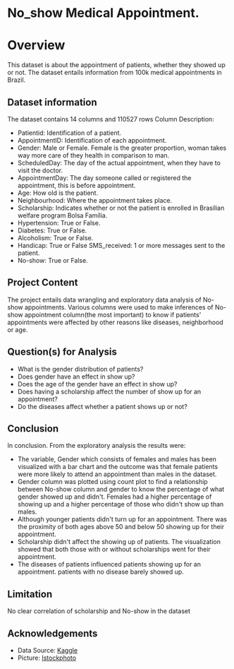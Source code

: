 # No_show Medical Appointment. 
# Overview

This dataset is about the appointment of patients, whether they showed up or not. The dataset entails information from 100k medical appointments in Brazil. 

## Dataset information
The dataset contains 14 columns and 110527 rows
Column Description:
* Patientid: Identification of a patient. 
* AppointmentID: Identification of each appointment. 
* Gender: Male or Female. Female is the greater proportion, woman takes way more care of they health in comparison to man. 
* ScheduledDay: The day of the actual appointment, when they have to visit the doctor.
* AppointmentDay: The day someone called or registered the appointment, this is before appointment. 
* Age: How old is the patient. 
* Neighbourhood: Where the appointment takes place. 
* Scholarship: Indicates whether or not the patient is enrolled in Brasilian welfare program Bolsa Família. 
* Hypertension: True or False. 
* Diabetes: True or False. 
* Alcoholism: True or False. 
* Handicap: True or False SMS_received: 1 or more messages sent to the patient. 
* No-show: True or False.

## Project Content
The project entails data wrangling and exploratory data analysis of No-show appointments. Various columns were used to make inferences of No-show appointment column(the most important) to know if patients' appointments were affected by other reasons like diseases, neighborhood or age.

## Question(s) for Analysis
* What is the gender distribution of patients?
* Does gender have an effect in show up? 
* Does the age of the gender have an effect in show up?
* Does having a scholarship affect the number of show up for an appointment? 
* Do the diseases affect whether a patient shows up or not?

## Conclusion
In conclusion. From the exploratory analysis the results were: 
* The variable, Gender which consists of females and males has been visualized with a bar chart and the outcome was that female patients were more likely to attend an appointment than males in the dataset. 
* Gender column was plotted using count plot to find a relationship between No-show column and gender to know the percentage of what gender showed up and didn't. Females had a higher percentage of showing up and a higher percentage of those who didn't show up than males. 
* Although younger patients didn't turn up for an appointment. There was the proximity of both ages above 50 and below 50 showing up for their appointment. 
* Scholarship didn't affect the showing up of patients. The visualization showed that both those with or without scholarships went for their appointment. 
* The diseases of patients influenced patients showing up for an appointment. patients with no disease barely showed up.

## Limitation
No clear correlation of scholarship and No-show in the dataset



## Acknowledgements

 - Data Source: [Kaggle](https://www.kaggle.com/datasets/joniarroba/noshowappointments/code)
 - Picture: [Istockphoto](https://media.istockphoto.com/photos/doctor-or-physician-writing-diagnosis-and-giving-a-medical-to-male-picture-id1190794708?k=20&m=1190794708&s=612x612&w=0&h=5LPA6yeThxkKO_05LqYfAK-8HA8rG8gDrrjOzRW3Mhw=)
 
